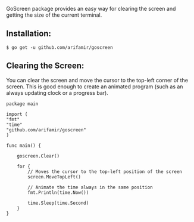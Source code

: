 GoScreen package provides an easy way for clearing the screen and getting 
the size of the current terminal.


## Installation:

`$ go get -u github.com/arifamir/goscreen`

## Clearing the Screen:

You can clear the screen and move the cursor to the top-left corner of the screen. This is good enough to create an animated program (such as an always updating clock or a progress bar).

    package main

    import (
    "fmt"
    "time"
    "github.com/arifamir/goscreen"
    )

    func main() {

        goscreen.Clear()
    
        for {
            // Moves the cursor to the top-left position of the screen
            screen.MoveTopLeft()
    
            // Animate the time always in the same position
            fmt.Println(time.Now())
    
            time.Sleep(time.Second)
        }
    }
